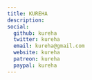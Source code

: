 ```yaml
---
title: KUREHA
description:
social:
  github: kureha
  twitter: kureha
  email: kureha@gmail.com
  website: kureha
  patreon: kureha
  paypal: kureha
---
```

